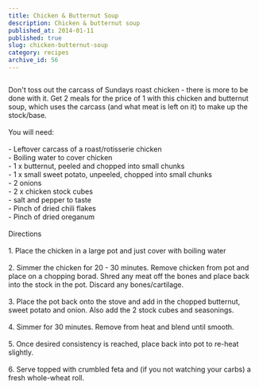 ```yaml
---
title: Chicken & Butternut Soup
description: Chicken & butternut soup
published_at: 2014-01-11
published: true
slug: chicken-butternut-soup
category: recipes
archive_id: 56
---
```


<div><img src="/assets/images/articles/chicken_and_butternut_soup_1.jpg" alt=""><p class="caption"></p>Don't toss out the carcass of Sundays roast chicken - there is more to be done with it. Get 2 meals for the price of 1 with this chicken and butternut soup, which uses the carcass (and what meat is left on it) to make up the stock/base. <br><br>
You will need:<br><br>
- Leftover carcass of a roast/rotisserie chicken<br>
- Boiling water to cover chicken<br>
- 1 x butternut, peeled and chopped into small chunks<br>
- 1 x small sweet potato, unpeeled, chopped into small chunks<br>
- 2 onions<br>
- 2 x chicken stock cubes<br>
- salt and pepper to taste<br>
- Pinch of dried chili flakes<br>
- Pinch of dried oreganum<br><br>
Directions<br><br>
1. Place the chicken in a large pot and just cover with boiling water<br><br>
2. Simmer the chicken for 20 - 30 minutes. Remove chicken from pot and place on a chopping borad. Shred any meat off the bones and place back into the stock in the pot. Discard any bones/cartilage. <br><br>
3. Place the pot back onto the stove and add in the chopped butternut, sweet potato and onion. Also add the 2 stock cubes and seasonings.<br><br>
4. Simmer for 30 minutes. Remove from heat and blend until smooth.<br><br>
5. Once desired consistency is reached, place back into pot to re-heat slightly. <br><br>
6. Serve topped with crumbled feta and (if you not watching your carbs) a fresh whole-wheat roll.</div>